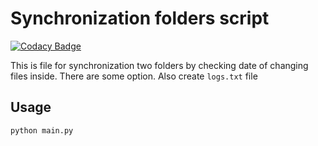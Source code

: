 # Synchronization folders script

[![Codacy Badge](https://api.codacy.com/project/badge/Grade/db0e18939802474fa6f1cbd390de1b1e)](https://www.codacy.com/manual/mezgoodle/sync-folders?utm_source=github.com&amp;utm_medium=referral&amp;utm_content=mezgoodle/sync-folders&amp;utm_campaign=Badge_Grade)

This is file for synchronization two folders by checking date of changing files inside. There are some option. Also create `logs.txt` file

## Usage
```bash
python main.py
```
 
